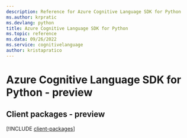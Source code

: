 ```yaml
---
description: Reference for Azure Cognitive Language SDK for Python
ms.author: krpratic
ms.devlang: python
title: Azure Cognitive Language SDK for Python
ms.topic: reference
ms.data: 09/26/2022
ms.service: cognitivelanguage
author: kristapratico
---
```

# Azure Cognitive Language SDK for Python - preview

## Client packages - preview
[!INCLUDE [client-packages](cognitive-language-client-index.md)]